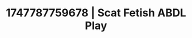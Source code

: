 ---
categories:
- Romantic kink
- Sensual touch
- Erotic escapism
- Athlete
- Closeness kink
image: /assets/images/1747787759678.jpg
layout: post
seo:
  description: Featured content with sensual Scat Fetish, ABDL Play. HD images available.
  keywords: Scat Fetish, ABDL Play
  og_image: /assets/images/1747787759678.jpg
  schema_type: VisualArtwork
tags:
- ABDL Play
- '#1747787759678'
- Scat Fetish
title: 1747787759678 | Scat Fetish ABDL Play
---